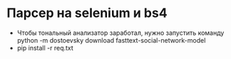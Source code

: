 # Парсер на selenium и bs4 #

+ Чтобы тональный анализатор заработал, нужно запустить команду python -m dostoevsky download fasttext-social-network-model
+ pip install -r req.txt
